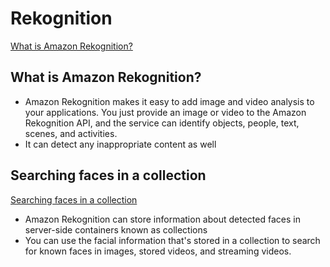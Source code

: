 # Rekognition

[What is Amazon Rekognition?](https://docs.aws.amazon.com/rekognition/latest/dg/what-is.html)

## What is Amazon Rekognition?

- Amazon Rekognition makes it easy to add image and video analysis to your applications. You just provide an image or video to the Amazon Rekognition API, and the service can identify objects, people, text, scenes, and activities. 
- It can detect any inappropriate content as well

## Searching faces in a collection

[Searching faces in a collection](https://docs.aws.amazon.com/rekognition/latest/dg/collections.html)

- Amazon Rekognition can store information about detected faces in server-side containers known as collections
-  You can use the facial information that's stored in a collection to search for known faces in images, stored videos, and streaming videos. 
